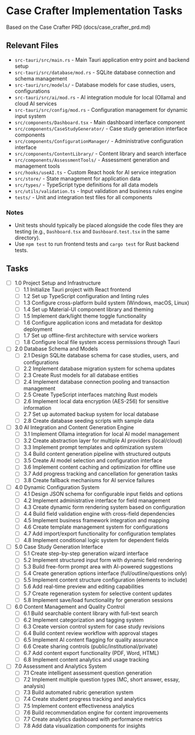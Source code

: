 # Case Crafter Implementation Tasks

Based on the Case Crafter PRD (docs/case_crafter_prd.md)

## Relevant Files

- `src-tauri/src/main.rs` - Main Tauri application entry point and backend setup
- `src-tauri/src/database/mod.rs` - SQLite database connection and schema management
- `src-tauri/src/models/` - Database models for case studies, users, configurations
- `src-tauri/src/ai/mod.rs` - AI integration module for local (Ollama) and cloud AI services
- `src-tauri/src/config/mod.rs` - Configuration management for dynamic input system
- `src/components/Dashboard.tsx` - Main dashboard interface component
- `src/components/CaseStudyGenerator/` - Case study generation interface components
- `src/components/ConfigurationManager/` - Administrative configuration interface
- `src/components/ContentLibrary/` - Content library and search interface
- `src/components/AssessmentTools/` - Assessment generation and management tools
- `src/hooks/useAI.ts` - Custom React hook for AI service integration
- `src/store/` - State management for application data
- `src/types/` - TypeScript type definitions for all data models
- `src/utils/validation.ts` - Input validation and business rules engine
- `tests/` - Unit and integration test files for all components

### Notes

- Unit tests should typically be placed alongside the code files they are testing (e.g., `Dashboard.tsx` and `Dashboard.test.tsx` in the same directory).
- Use `npm test` to run frontend tests and `cargo test` for Rust backend tests.

## Tasks

- [ ] 1.0 Project Setup and Infrastructure
  - [ ] 1.1 Initialize Tauri project with React frontend
  - [ ] 1.2 Set up TypeScript configuration and linting rules
  - [ ] 1.3 Configure cross-platform build system (Windows, macOS, Linux)
  - [ ] 1.4 Set up Material-UI component library and theming
  - [ ] 1.5 Implement dark/light theme toggle functionality
  - [ ] 1.6 Configure application icons and metadata for desktop deployment
  - [ ] 1.7 Set up offline-first architecture with service workers
  - [ ] 1.8 Configure local file system access permissions through Tauri

- [ ] 2.0 Database Schema and Models
  - [ ] 2.1 Design SQLite database schema for case studies, users, and configurations
  - [ ] 2.2 Implement database migration system for schema updates
  - [ ] 2.3 Create Rust models for all database entities
  - [ ] 2.4 Implement database connection pooling and transaction management
  - [ ] 2.5 Create TypeScript interfaces matching Rust models
  - [ ] 2.6 Implement local data encryption (AES-256) for sensitive information
  - [ ] 2.7 Set up automated backup system for local database
  - [ ] 2.8 Create database seeding scripts with sample data

- [ ] 3.0 AI Integration and Content Generation Engine
  - [ ] 3.1 Implement Ollama integration for local AI model management
  - [ ] 3.2 Create abstraction layer for multiple AI providers (local/cloud)
  - [ ] 3.3 Implement prompt templates and optimization system
  - [ ] 3.4 Build content generation pipeline with structured outputs
  - [ ] 3.5 Create AI model selection and configuration interface
  - [ ] 3.6 Implement content caching and optimization for offline use
  - [ ] 3.7 Add progress tracking and cancellation for generation tasks
  - [ ] 3.8 Create fallback mechanisms for AI service failures

- [ ] 4.0 Dynamic Configuration System
  - [ ] 4.1 Design JSON schema for configurable input fields and options
  - [ ] 4.2 Implement administrative interface for field management
  - [ ] 4.3 Create dynamic form rendering system based on configuration
  - [ ] 4.4 Build field validation engine with cross-field dependencies
  - [ ] 4.5 Implement business framework integration and mapping
  - [ ] 4.6 Create template management system for configurations
  - [ ] 4.7 Add import/export functionality for configuration templates
  - [ ] 4.8 Implement conditional logic system for dependent fields

- [ ] 5.0 Case Study Generation Interface
  - [ ] 5.1 Create step-by-step generation wizard interface
  - [ ] 5.2 Implement structured input form with dynamic field rendering
  - [ ] 5.3 Build free-form prompt area with AI-powered suggestions
  - [ ] 5.4 Create generation options interface (full/outline/questions only)
  - [ ] 5.5 Implement content structure configuration (elements to include)
  - [ ] 5.6 Add real-time preview and editing capabilities
  - [ ] 5.7 Create regeneration system for selective content updates
  - [ ] 5.8 Implement save/load functionality for generation sessions

- [ ] 6.0 Content Management and Quality Control
  - [ ] 6.1 Build searchable content library with full-text search
  - [ ] 6.2 Implement categorization and tagging system
  - [ ] 6.3 Create version control system for case study revisions
  - [ ] 6.4 Build content review workflow with approval stages
  - [ ] 6.5 Implement AI content flagging for quality assurance
  - [ ] 6.6 Create sharing controls (public/institutional/private)
  - [ ] 6.7 Add content export functionality (PDF, Word, HTML)
  - [ ] 6.8 Implement content analytics and usage tracking

- [ ] 7.0 Assessment and Analytics System
  - [ ] 7.1 Create intelligent assessment question generation
  - [ ] 7.2 Implement multiple question types (MC, short answer, essay, analysis)
  - [ ] 7.3 Build automated rubric generation system
  - [ ] 7.4 Create student progress tracking and analytics
  - [ ] 7.5 Implement content effectiveness analytics
  - [ ] 7.6 Build recommendation engine for content improvements
  - [ ] 7.7 Create analytics dashboard with performance metrics
  - [ ] 7.8 Add data visualization components for insights